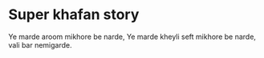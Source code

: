# Super khafan story

Ye marde aroom mikhore be narde,
Ye marde kheyli seft mikhore be narde,
vali bar nemigarde.
